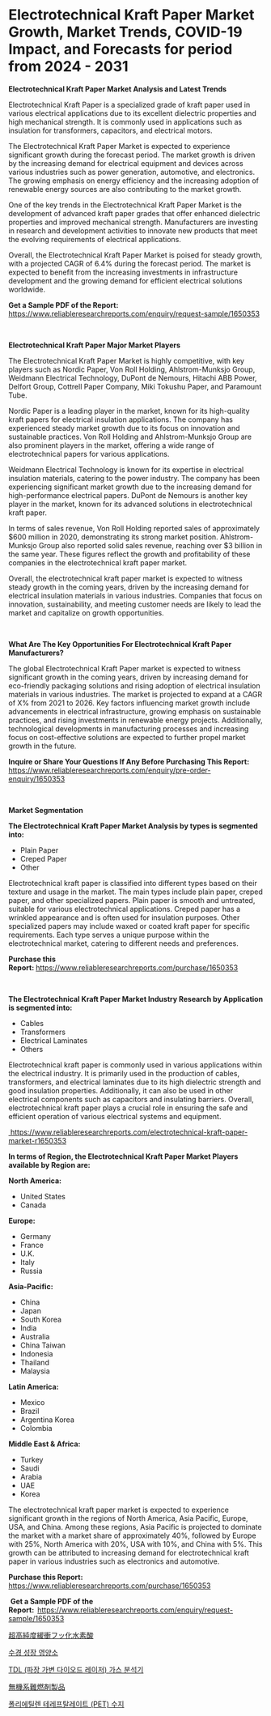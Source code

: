 <p><h1>Electrotechnical Kraft Paper Market Growth, Market Trends, COVID-19 Impact, and Forecasts for period from 2024 - 2031</h1></p><p><strong>Electrotechnical Kraft Paper Market Analysis and Latest Trends</strong></p>
<p><p>Electrotechnical Kraft Paper is a specialized grade of kraft paper used in various electrical applications due to its excellent dielectric properties and high mechanical strength. It is commonly used in applications such as insulation for transformers, capacitors, and electrical motors.</p><p>The Electrotechnical Kraft Paper Market is expected to experience significant growth during the forecast period. The market growth is driven by the increasing demand for electrical equipment and devices across various industries such as power generation, automotive, and electronics. The growing emphasis on energy efficiency and the increasing adoption of renewable energy sources are also contributing to the market growth.</p><p>One of the key trends in the Electrotechnical Kraft Paper Market is the development of advanced kraft paper grades that offer enhanced dielectric properties and improved mechanical strength. Manufacturers are investing in research and development activities to innovate new products that meet the evolving requirements of electrical applications.</p><p>Overall, the Electrotechnical Kraft Paper Market is poised for steady growth, with a projected CAGR of 6.4% during the forecast period. The market is expected to benefit from the increasing investments in infrastructure development and the growing demand for efficient electrical solutions worldwide.</p></p>
<p><strong>Get a Sample PDF of the Report:&nbsp;</strong> <a href="https://www.reliableresearchreports.com/enquiry/request-sample/1650353">https://www.reliableresearchreports.com/enquiry/request-sample/1650353</a></p>
<p>&nbsp;</p>
<p><strong>Electrotechnical Kraft Paper Major Market Players</strong></p>
<p><p>The Electrotechnical Kraft Paper Market is highly competitive, with key players such as Nordic Paper, Von Roll Holding, Ahlstrom-Munksjo Group, Weidmann Electrical Technology, DuPont de Nemours, Hitachi ABB Power, Delfort Group, Cottrell Paper Company, Miki Tokushu Paper, and Paramount Tube. </p><p>Nordic Paper is a leading player in the market, known for its high-quality kraft papers for electrical insulation applications. The company has experienced steady market growth due to its focus on innovation and sustainable practices. Von Roll Holding and Ahlstrom-Munksjo Group are also prominent players in the market, offering a wide range of electrotechnical papers for various applications.</p><p>Weidmann Electrical Technology is known for its expertise in electrical insulation materials, catering to the power industry. The company has been experiencing significant market growth due to the increasing demand for high-performance electrical papers. DuPont de Nemours is another key player in the market, known for its advanced solutions in electrotechnical kraft paper.</p><p>In terms of sales revenue, Von Roll Holding reported sales of approximately $600 million in 2020, demonstrating its strong market position. Ahlstrom-Munksjo Group also reported solid sales revenue, reaching over $3 billion in the same year. These figures reflect the growth and profitability of these companies in the electrotechnical kraft paper market.</p><p>Overall, the electrotechnical kraft paper market is expected to witness steady growth in the coming years, driven by the increasing demand for electrical insulation materials in various industries. Companies that focus on innovation, sustainability, and meeting customer needs are likely to lead the market and capitalize on growth opportunities.</p></p>
<p>&nbsp;</p>
<p><strong>What Are The Key Opportunities For Electrotechnical Kraft Paper Manufacturers?</strong></p>
<p><p>The global Electrotechnical Kraft Paper market is expected to witness significant growth in the coming years, driven by increasing demand for eco-friendly packaging solutions and rising adoption of electrical insulation materials in various industries. The market is projected to expand at a CAGR of X% from 2021 to 2026. Key factors influencing market growth include advancements in electrical infrastructure, growing emphasis on sustainable practices, and rising investments in renewable energy projects. Additionally, technological developments in manufacturing processes and increasing focus on cost-effective solutions are expected to further propel market growth in the future.</p></p>
<p><strong>Inquire or Share Your Questions If Any Before Purchasing This Report:</strong> <a href="https://www.reliableresearchreports.com/enquiry/pre-order-enquiry/1650353">https://www.reliableresearchreports.com/enquiry/pre-order-enquiry/1650353</a></p>
<p>&nbsp;</p>
<p><strong>Market Segmentation</strong></p>
<p><strong>The Electrotechnical Kraft Paper Market Analysis by types is segmented into:</strong></p>
<p><ul><li>Plain Paper</li><li>Creped Paper</li><li>Other</li></ul></p>
<p><p>Electrotechnical kraft paper is classified into different types based on their texture and usage in the market. The main types include plain paper, creped paper, and other specialized papers. Plain paper is smooth and untreated, suitable for various electrotechnical applications. Creped paper has a wrinkled appearance and is often used for insulation purposes. Other specialized papers may include waxed or coated kraft paper for specific requirements. Each type serves a unique purpose within the electrotechnical market, catering to different needs and preferences.</p></p>
<p><strong>Purchase this Report:&nbsp;</strong><a href="https://www.reliableresearchreports.com/purchase/1650353">https://www.reliableresearchreports.com/purchase/1650353</a></p>
<p>&nbsp;</p>
<p><strong>The Electrotechnical Kraft Paper Market Industry Research by Application is segmented into:</strong></p>
<p><ul><li>Cables</li><li>Transformers</li><li>Electrical Laminates</li><li>Others</li></ul></p>
<p><p>Electrotechnical kraft paper is commonly used in various applications within the electrical industry. It is primarily used in the production of cables, transformers, and electrical laminates due to its high dielectric strength and good insulation properties. Additionally, it can also be used in other electrical components such as capacitors and insulating barriers. Overall, electrotechnical kraft paper plays a crucial role in ensuring the safe and efficient operation of various electrical systems and equipment.</p></p>
<p><a href="https://www.reliableresearchreports.com/electrotechnical-kraft-paper-market-r1650353">&nbsp;https://www.reliableresearchreports.com/electrotechnical-kraft-paper-market-r1650353</a></p>
<p><strong>In terms of Region, the Electrotechnical Kraft Paper Market Players available by Region are:</strong></p>
<p>
    <p> <strong> North America: </strong>
        <ul>
            <li>United States</li>
            <li>Canada</li>
        </ul>
        </p> 
    <p> <strong> Europe: </strong>
        <ul>
            <li>Germany</li>
            <li>France</li>
            <li>U.K.</li>
            <li>Italy</li>
            <li>Russia</li>
        </ul>
        </p> 
    <p> <strong> Asia-Pacific: </strong>
        <ul>
            <li>China</li>
            <li>Japan</li>
            <li>South Korea</li>
            <li>India</li>
            <li>Australia</li>
            <li>China Taiwan</li>
            <li>Indonesia</li>
            <li>Thailand</li>
            <li>Malaysia</li>
        </ul>
        </p> 
    <p> <strong> Latin America: </strong>
        <ul>
            <li>Mexico</li>
            <li>Brazil</li>
            <li>Argentina Korea</li>
            <li>Colombia</li>
        </ul>
        </p> 
    <p> <strong> Middle East & Africa: </strong>
        <ul>
            <li>Turkey</li>
            <li>Saudi</li>
            <li>Arabia</li>
            <li>UAE</li>
            <li>Korea</li>
        </ul>
    </p>
    </p>
<p><p>The electrotechnical kraft paper market is expected to experience significant growth in the regions of North America, Asia Pacific, Europe, USA, and China. Among these regions, Asia Pacific is projected to dominate the market with a market share of approximately 40%, followed by Europe with 25%, North America with 20%, USA with 10%, and China with 5%. This growth can be attributed to increasing demand for electrotechnical kraft paper in various industries such as electronics and automotive.</p></p>
<p><strong>Purchase this Report: </strong><a href="https://www.reliableresearchreports.com/purchase/1650353">https://www.reliableresearchreports.com/purchase/1650353</a></p>
<p>&nbsp;<strong>Get a Sample PDF of the Report:&nbsp;&nbsp;</strong><a href="https://www.reliableresearchreports.com/enquiry/request-sample/1650353">https://www.reliableresearchreports.com/enquiry/request-sample/1650353</a></p>
<p><strong></strong></p>
<p><p><a href="https://github.com/BrittanyVon20231/Market-Research-Report-List-1/blob/main/716241394161.md">超高純度緩衝フッ化水素酸</a></p><p><a href="https://github.com/Madalyell456456/Market-Research-Report-List-2/blob/main/8213931100001.md">수경 성장 영양소</a></p><p><a href="https://medium.com/@bricebeahan2023/%ED%8A%9C%EB%84%88%EB%B8%94-%EB%8B%A4%EC%9D%B4%EC%98%A4%EB%93%9C-%EB%A0%88%EC%9D%B4%EC%A0%80-tdl-%EA%B0%80%EC%8A%A4-%EB%B6%84%EC%84%9D%EA%B8%B0-%EC%8B%9C%EC%9E%A5-%ED%86%B5%EC%B0%BD-%EC%8B%9C%EC%9E%A5-%EB%8F%99%ED%96%A5-%EC%84%B1%EC%9E%A5-2024%EB%85%84%EB%B6%80%ED%84%B0-2031%EB%85%84%EA%B9%8C%EC%A7%80-%EC%98%88%EC%B8%A1-965b5f5e4fe5">TDL (파장 가변 다이오드 레이저) 가스 분석기</a></p><p><a href="https://github.com/DeonBoer2023/Market-Research-Report-List-1/blob/main/885386294160.md">無機系難燃剤製品</a></p><p><a href="https://medium.com/@dylanobrien626/%ED%8F%B4%EB%A6%AC%EC%97%90%ED%8B%B8%EB%A0%8C-%ED%85%8C%EB%A0%88%ED%94%84%ED%83%88%EB%A0%88%EC%9D%B4%ED%8A%B8-pet-%EC%88%98%EC%A7%80-%EC%8B%9C%EC%9E%A5-%EA%B7%9C%EB%AA%A8-cagr-%ED%8A%B8%EB%A0%8C%EB%93%9C-2024-2030-c5a24aa6b80c">폴리에틸렌 테레프탈레이트 (PET) 수지</a></p></p>
